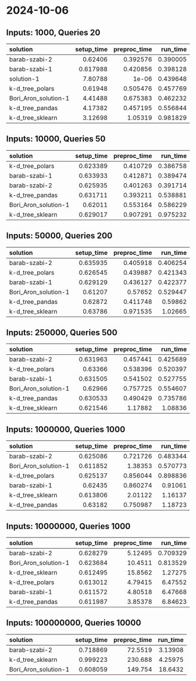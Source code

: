 # 2024-10-06

## Inputs: 1000, Queries 20

| solution             |   setup_time |   preproc_time |   run_time |
|:---------------------|-------------:|---------------:|-----------:|
| barab-szabi-2        |     0.62406  |       0.392576 |   0.390005 |
| barab-szabi-1        |     0.617988 |       0.420856 |   0.398128 |
| solution-1           |     7.80788  |       1e-06    |   0.439648 |
| k-d_tree_polars      |     0.61948  |       0.505476 |   0.457769 |
| Bori_Aron_solution-1 |     4.41488  |       0.675383 |   0.462232 |
| k-d_tree_pandas      |     4.17382  |       0.457195 |   0.556844 |
| k-d_tree_sklearn     |     3.12698  |       1.05319  |   0.981829 |

## Inputs: 10000, Queries 50

| solution             |   setup_time |   preproc_time |   run_time |
|:---------------------|-------------:|---------------:|-----------:|
| k-d_tree_polars      |     0.623389 |       0.410729 |   0.386758 |
| barab-szabi-1        |     0.633933 |       0.412871 |   0.389474 |
| barab-szabi-2        |     0.625935 |       0.401263 |   0.391714 |
| k-d_tree_pandas      |     0.631711 |       0.393211 |   0.538881 |
| Bori_Aron_solution-1 |     0.62011  |       0.553164 |   0.586229 |
| k-d_tree_sklearn     |     0.629017 |       0.907291 |   0.975232 |

## Inputs: 50000, Queries 200

| solution             |   setup_time |   preproc_time |   run_time |
|:---------------------|-------------:|---------------:|-----------:|
| barab-szabi-2        |     0.635935 |       0.405918 |   0.406254 |
| k-d_tree_polars      |     0.626545 |       0.439887 |   0.421343 |
| barab-szabi-1        |     0.629129 |       0.436127 |   0.422377 |
| Bori_Aron_solution-1 |     0.61207  |       0.57652  |   0.529447 |
| k-d_tree_pandas      |     0.62872  |       0.411748 |   0.59862  |
| k-d_tree_sklearn     |     0.63786  |       0.971535 |   1.02665  |

## Inputs: 250000, Queries 500

| solution             |   setup_time |   preproc_time |   run_time |
|:---------------------|-------------:|---------------:|-----------:|
| barab-szabi-2        |     0.631963 |       0.457441 |   0.425689 |
| k-d_tree_polars      |     0.63366  |       0.538396 |   0.520397 |
| barab-szabi-1        |     0.631505 |       0.541502 |   0.527755 |
| Bori_Aron_solution-1 |     0.62966  |       0.757725 |   0.554607 |
| k-d_tree_pandas      |     0.630533 |       0.490429 |   0.735786 |
| k-d_tree_sklearn     |     0.621546 |       1.17882  |   1.08836  |

## Inputs: 1000000, Queries 1000

| solution             |   setup_time |   preproc_time |   run_time |
|:---------------------|-------------:|---------------:|-----------:|
| barab-szabi-2        |     0.625086 |       0.721726 |   0.483344 |
| Bori_Aron_solution-1 |     0.611852 |       1.38353  |   0.570773 |
| k-d_tree_polars      |     0.625137 |       0.856044 |   0.898836 |
| barab-szabi-1        |     0.62435  |       0.860274 |   0.91061  |
| k-d_tree_sklearn     |     0.613806 |       2.01122  |   1.16137  |
| k-d_tree_pandas      |     0.63182  |       0.750987 |   1.18723  |

## Inputs: 10000000, Queries 1000

| solution             |   setup_time |   preproc_time |   run_time |
|:---------------------|-------------:|---------------:|-----------:|
| barab-szabi-2        |     0.628279 |        5.12495 |   0.709329 |
| Bori_Aron_solution-1 |     0.623684 |       10.4511  |   0.813529 |
| k-d_tree_sklearn     |     0.612495 |       15.8562  |   1.27275  |
| k-d_tree_polars      |     0.613012 |        4.79415 |   6.47552  |
| barab-szabi-1        |     0.611572 |        4.80518 |   6.47668  |
| k-d_tree_pandas      |     0.611987 |        3.85378 |   6.84623  |

## Inputs: 100000000, Queries 10000

| solution             |   setup_time |   preproc_time |   run_time |
|:---------------------|-------------:|---------------:|-----------:|
| barab-szabi-2        |     0.718869 |        72.5519 |    3.13908 |
| k-d_tree_sklearn     |     0.999223 |       230.688  |    4.25975 |
| Bori_Aron_solution-1 |     0.608059 |       149.754  |   18.6432  |